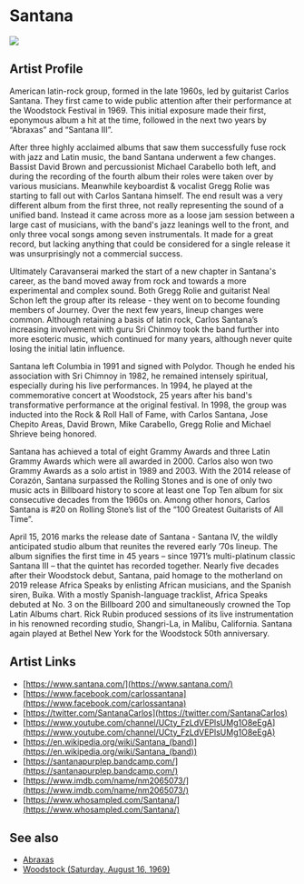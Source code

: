 # Santana

![](../../asssets/artists/Santana.png)

## Artist Profile

American latin-rock group, formed in the late 1960s, led by guitarist Carlos Santana.
They first came to wide public attention after their performance at the Woodstock Festival in 1969. This initial exposure made their first, eponymous album a hit at the time, followed in the next two years by “Abraxas” and “Santana III”.

After three highly acclaimed albums that saw them successfully fuse rock with jazz and Latin music, the band Santana underwent a few changes. Bassist David Brown and percussionist Michael Carabello both left, and during the recording of the fourth album their roles were taken over by various musicians. Meanwhile keyboardist & vocalist Gregg Rolie was starting to fall out with Carlos Santana himself. The end result was a very different album from the first three, not really representing the sound of a unified band. Instead it came across more as a loose jam session between a large cast of musicians, with the band's jazz leanings well to the front, and only three vocal songs among seven instrumentals. It made for a great record, but lacking anything that could be considered for a single release it was unsurprisingly not a commercial success.

Ultimately Caravanserai marked the start of a new chapter in Santana's career, as the band moved away from rock and towards a more experimental and complex sound. Both Gregg Rolie and guitarist Neal Schon left the group after its release - they went on to become founding members of Journey. Over the next few years, lineup changes were common. Although retaining a basis of latin rock, Carlos Santana’s increasing involvement with guru Sri Chinmoy took the band further into more esoteric music, which continued for many years, although never quite losing the initial latin influence.

Santana left Columbia in 1991 and signed with Polydor. Though he ended his association with Sri Chimnoy in 1982, he remained intensely spiritual, especially during his live performances. In 1994, he played at the commemorative concert at Woodstock, 25 years after his band's transformative performance at the original festival. In 1998, the group was inducted into the Rock & Roll Hall of Fame, with Carlos Santana, Jose Chepito Areas, David Brown, Mike Carabello, Gregg Rolie and Michael Shrieve being honored.

Santana has achieved a total of eight Grammy Awards and three Latin Grammy Awards which were all awarded in 2000. Carlos also won two Grammy Awards as a solo artist in 1989 and 2003. With the 2014 release of Corazón, Santana surpassed the Rolling Stones and is one of only two music acts in Billboard history to score at least one Top Ten album for six consecutive decades from the 1960s on. Among other honors, Carlos Santana is #20 on Rolling Stone’s list of the “100 Greatest Guitarists of All Time”.

April 15, 2016 marks the release date of Santana - Santana IV, the wildly anticipated studio album that reunites the revered early ’70s lineup. The album signifies the first time in 45 years – since 1971’s multi-platinum classic Santana III – that the quintet has recorded together.
Nearly five decades after their Woodstock debut, Santana, paid homage to the motherland on 2019 release Africa Speaks by enlisting African musicians, and the Spanish siren, Buika. With a mostly Spanish-language tracklist, Africa Speaks debuted at No. 3 on the Billboard 200 and simultaneously crowned the Top Latin Albums chart. Rick Rubin produced sessions of its live instrumentation in his renowned recording studio, Shangri-La, in Malibu, California. Santana again played at Bethel New York for the Woodstock 50th anniversary.

## Artist Links

- [https://www.santana.com/](https://www.santana.com/)
- [https://www.facebook.com/carlossantana](https://www.facebook.com/carlossantana)
- [https://twitter.com/SantanaCarlos](https://twitter.com/SantanaCarlos)
- [https://www.youtube.com/channel/UCty_FzLdVEPlsUMg1O8eEgA](https://www.youtube.com/channel/UCty_FzLdVEPlsUMg1O8eEgA)
- [https://en.wikipedia.org/wiki/Santana_(band)](https://en.wikipedia.org/wiki/Santana_(band))
- [https://santanapurplep.bandcamp.com/](https://santanapurplep.bandcamp.com/)
- [https://www.imdb.com/name/nm2065073/](https://www.imdb.com/name/nm2065073/)
- [https://www.whosampled.com/Santana/](https://www.whosampled.com/Santana/)


## See also

- [Abraxas](Santana-Abraxas.md)
- [Woodstock (Saturday, August 16, 1969)](Santana-Woodstock_Saturday__August_16__1969.md)
